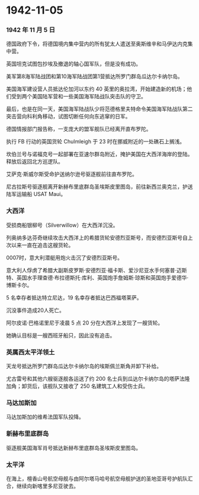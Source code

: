 # 1942-11-05

### 1942 年 11 月 5 日

德国政府下令，将德国境内集中营内的所有犹太人遣送至奥斯维辛和马伊达内克集中营。

英国坦克试图包抄埃及撤退的轴心国军队，但是没有成功。

美军第8海军陆战团和第10海军陆战团第1营抵达所罗门群岛瓜达尔卡纳尔岛。

美国海军建设营人员抵达伦加河以东约 40
英里的奥拉湾，开始建造新的机场；他们受到两个美国陆军营和一些美国海军陆战队突击队的守卫。

最后，也是在同一天，美国海军陆战队少将范德格里夫特命令美国海军陆战队第二突击营向科利角移动，试图切断任何向东逃窜的日军。

德国情报部门报告称，一支庞大的盟军舰队已经离开直布罗陀。

执行 FB 行动的英国货轮 Chulmleigh 于 23 时在挪威附近的一处礁石上搁浅。

坎伯兰号与诺福克号一起部署在亚速尔群岛附近，掩护美国在大西洋海岸的登陆。释放后返回北方巡逻队。

艾萨克·斯威尔斯受命护送纳尔逊号驱逐舰前往直布罗陀。

尼古拉斯号驱逐舰离开新赫布里底群岛圣埃斯皮里图岛，前往新西兰奥克兰，护送陆军运输船
USAT Maui。

### 大西洋

受损商船银柳号（Silverwillow）在大西洋沉没。

列奥纳多达芬奇继续攻击大西洋上的希腊货轮安德烈亚斯号，而安德烈亚斯号自上次以来一直在追击这艘货轮。

0007时，意大利潜艇用炮火击沉了安德烈亚斯号。

意大利人俘虏了希腊大副斯皮罗斯·安德烈亚·福卡斯、爱沙尼亚水手何塞普·迈斯特、英国水手理查德·布拉德斯托·库利、英国炮手詹姆斯·琼斯和英国炮手爱德华·博斯卡尔。

5 名幸存者抵达特立尼达，19 名幸存者抵达巴西福塔莱萨。

沉没事件造成20人死亡。

阿尔皮诺·巴格诺里尼于凌晨 5 点 20 分在大西洋上发现了一艘货轮。

她确认目标是一艘西班牙船只，因此没有追击。

### 英属西太平洋领土

天龙号抵达所罗门群岛瓜达尔卡纳尔岛的埃斯佩兰斯角并卸下补给。

尤古雷号和其他六艘驱逐舰各运送了约 200
名士兵到瓜达尔卡纳尔岛的塔萨法隆加角；卸货后，该舰队又接收了 250
名建筑工人和受伤士兵。

### 马达加斯加

马达加斯加的维希法国军队投降。

### 新赫布里底群岛

驱逐舰美国海军肖号抵达新赫布里底群岛圣埃斯皮里图岛。

### 太平洋

在海上，檀香山号航空母舰与由阿尔塔马哈号航空母舰护送的圣地亚哥号护航队汇合，继续向新喀里多尼亚驶去。